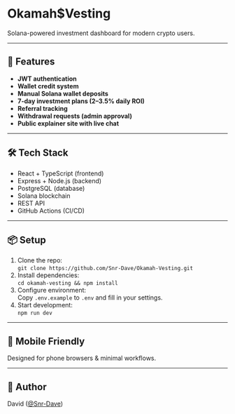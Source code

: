 # Okamah$Vesting

Solana-powered investment dashboard for modern crypto users.

---

## 🚀 Features

- **JWT authentication**  
- **Wallet credit system**  
- **Manual Solana wallet deposits**  
- **7-day investment plans (2–3.5% daily ROI)**  
- **Referral tracking**  
- **Withdrawal requests (admin approval)**  
- **Public explainer site with live chat**

---

## 🛠 Tech Stack

- React + TypeScript (frontend)
- Express + Node.js (backend)
- PostgreSQL (database)
- Solana blockchain
- REST API
- GitHub Actions (CI/CD)

---

## 📦 Setup

1. Clone the repo:  
   `git clone https://github.com/Snr-Dave/Okamah-Vesting.git`
2. Install dependencies:  
   `cd okamah-vesting && npm install`
3. Configure environment:  
   Copy `.env.example` to `.env` and fill in your settings.
4. Start development:  
   `npm run dev`

---

## 📱 Mobile Friendly

Designed for phone browsers & minimal workflows.

---

## 👋 Author

David ([@Snr-Dave](https://github.com/Snr-Dave))
